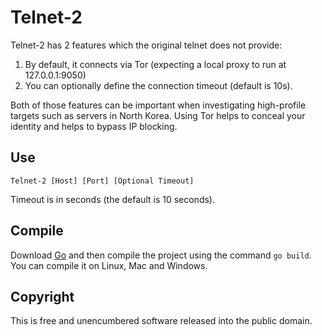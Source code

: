 # Telnet-2

Telnet-2 has 2 features which the original telnet does not provide:

1. By default, it connects via Tor (expecting a local proxy to run at 127.0.0.1:9050)
2. You can optionally define the connection timeout (default is 10s).

Both of those features can be important when investigating high-profile targets such as servers in North Korea. Using Tor helps to conceal your identity and helps to bypass IP blocking.

## Use

```
Telnet-2 [Host] [Port] [Optional Timeout]
```

Timeout is in seconds (the default is 10 seconds).

## Compile

Download [Go](https://golang.org/dl/) and then compile the project using the command `go build`. You can compile it on Linux, Mac and Windows.

## Copyright

This is free and unencumbered software released into the public domain.